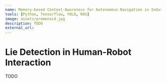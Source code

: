```yaml
---
name: Memory-based Context-Awareness for Autonomous Navigation in Industrial Settings
tools: [Python, Tensorflow, YOLO, ROS]
image: assets/promenaid.jpg
description: TODO
external_url: 
---
```


# Lie Detection in Human-Robot Interaction

TODO